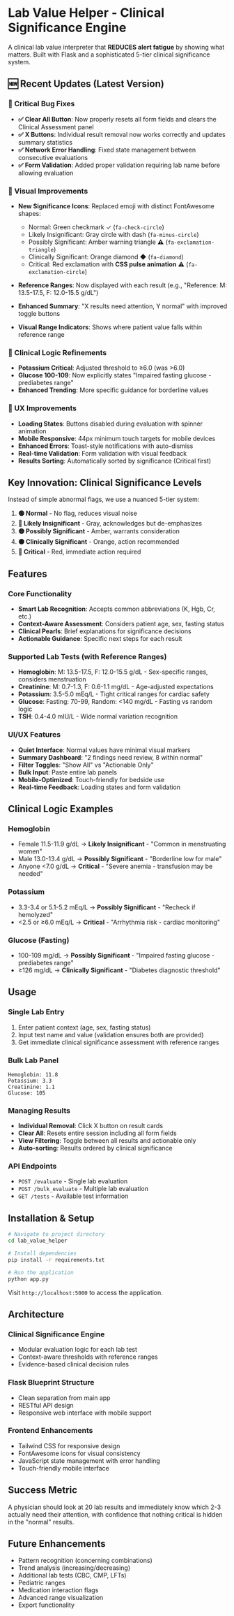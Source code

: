 # Lab Value Helper - Clinical Significance Engine

A clinical lab value interpreter that **REDUCES alert fatigue** by showing what matters. Built with Flask and a sophisticated 5-tier clinical significance system.

## 🆕 Recent Updates (Latest Version)

### 🐛 Critical Bug Fixes
- **✅ Clear All Button**: Now properly resets all form fields and clears the Clinical Assessment panel
- **✅ X Buttons**: Individual result removal now works correctly and updates summary statistics  
- **✅ Network Error Handling**: Fixed state management between consecutive evaluations
- **✅ Form Validation**: Added proper validation requiring lab name before allowing evaluation

### 🎨 Visual Improvements
- **New Significance Icons**: Replaced emoji with distinct FontAwesome shapes:
  - Normal: Green checkmark ✓ (`fa-check-circle`)
  - Likely Insignificant: Gray circle with dash (`fa-minus-circle`) 
  - Possibly Significant: Amber warning triangle ⚠ (`fa-exclamation-triangle`)
  - Clinically Significant: Orange diamond ◆ (`fa-diamond`)
  - Critical: Red exclamation with **CSS pulse animation** ⚠️ (`fa-exclamation-circle`)

- **Reference Ranges**: Now displayed with each result (e.g., "Reference: M: 13.5-17.5, F: 12.0-15.5 g/dL")
- **Enhanced Summary**: "X results need attention, Y normal" with improved toggle buttons
- **Visual Range Indicators**: Shows where patient value falls within reference range

### 🔬 Clinical Logic Refinements  
- **Potassium Critical**: Adjusted threshold to ≥6.0 (was >6.0)
- **Glucose 100-109**: Now explicitly states "Impaired fasting glucose - prediabetes range"
- **Enhanced Trending**: More specific guidance for borderline values

### 📱 UX Improvements
- **Loading States**: Buttons disabled during evaluation with spinner animation
- **Mobile Responsive**: 44px minimum touch targets for mobile devices
- **Enhanced Errors**: Toast-style notifications with auto-dismiss
- **Real-time Validation**: Form validation with visual feedback
- **Results Sorting**: Automatically sorted by significance (Critical first)

## Key Innovation: Clinical Significance Levels

Instead of simple abnormal flags, we use a nuanced 5-tier system:

1. **🟢 Normal** - No flag, reduces visual noise
2. **🔘 Likely Insignificant** - Gray, acknowledges but de-emphasizes
3. **🟡 Possibly Significant** - Amber, warrants consideration  
4. **🟠 Clinically Significant** - Orange, action recommended
5. **🔴 Critical** - Red, immediate action required

## Features

### Core Functionality
- **Smart Lab Recognition**: Accepts common abbreviations (K, Hgb, Cr, etc.)
- **Context-Aware Assessment**: Considers patient age, sex, fasting status
- **Clinical Pearls**: Brief explanations for significance decisions
- **Actionable Guidance**: Specific next steps for each result

### Supported Lab Tests (with Reference Ranges)
- **Hemoglobin**: M: 13.5-17.5, F: 12.0-15.5 g/dL - Sex-specific ranges, considers menstruation
- **Creatinine**: M: 0.7-1.3, F: 0.6-1.1 mg/dL - Age-adjusted expectations
- **Potassium**: 3.5-5.0 mEq/L - Tight critical ranges for cardiac safety
- **Glucose**: Fasting: 70-99, Random: <140 mg/dL - Fasting vs random logic
- **TSH**: 0.4-4.0 mIU/L - Wide normal variation recognition

### UI/UX Features
- **Quiet Interface**: Normal values have minimal visual markers
- **Summary Dashboard**: "2 findings need review, 8 within normal"
- **Filter Toggles**: "Show All" vs "Actionable Only"
- **Bulk Input**: Paste entire lab panels
- **Mobile-Optimized**: Touch-friendly for bedside use
- **Real-time Feedback**: Loading states and form validation

## Clinical Logic Examples

### Hemoglobin
- Female 11.5-11.9 g/dL → **Likely Insignificant** - "Common in menstruating women"
- Male 13.0-13.4 g/dL → **Possibly Significant** - "Borderline low for male"
- Anyone <7.0 g/dL → **Critical** - "Severe anemia - transfusion may be needed"

### Potassium
- 3.3-3.4 or 5.1-5.2 mEq/L → **Possibly Significant** - "Recheck if hemolyzed"
- <2.5 or ≥6.0 mEq/L → **Critical** - "Arrhythmia risk - cardiac monitoring"

### Glucose (Fasting)
- 100-109 mg/dL → **Possibly Significant** - "Impaired fasting glucose - prediabetes range"
- ≥126 mg/dL → **Clinically Significant** - "Diabetes diagnostic threshold"

## Usage

### Single Lab Entry
1. Enter patient context (age, sex, fasting status)
2. Input test name and value (validation ensures both are provided)
3. Get immediate clinical significance assessment with reference ranges

### Bulk Lab Panel
```
Hemoglobin: 11.8
Potassium: 3.3
Creatinine: 1.1
Glucose: 105
```

### Managing Results
- **Individual Removal**: Click X button on result cards
- **Clear All**: Resets entire session including all form fields
- **View Filtering**: Toggle between all results and actionable only
- **Auto-sorting**: Results ordered by clinical significance

### API Endpoints
- `POST /evaluate` - Single lab evaluation
- `POST /bulk_evaluate` - Multiple lab evaluation
- `GET /tests` - Available test information

## Installation & Setup

```bash
# Navigate to project directory
cd lab_value_helper

# Install dependencies
pip install -r requirements.txt

# Run the application
python app.py
```

Visit `http://localhost:5000` to access the application.

## Architecture

### Clinical Significance Engine
- Modular evaluation logic for each lab test
- Context-aware thresholds with reference ranges
- Evidence-based clinical decision rules

### Flask Blueprint Structure
- Clean separation from main app
- RESTful API design
- Responsive web interface with mobile support

### Frontend Enhancements
- Tailwind CSS for responsive design
- FontAwesome icons for visual consistency
- JavaScript state management with error handling
- Touch-friendly mobile interface

## Success Metric

A physician should look at 20 lab results and immediately know which 2-3 actually need their attention, with confidence that nothing critical is hidden in the "normal" results.

## Future Enhancements

- Pattern recognition (concerning combinations)
- Trend analysis (increasing/decreasing)
- Additional lab tests (CBC, CMP, LFTs)
- Pediatric ranges
- Medication interaction flags
- Advanced range visualization
- Export functionality 